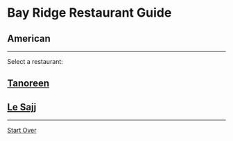 # Bay Ridge Restaurant Guide
## American
---
Select a restaurant:
## [Tanoreen](https://tanoreen.com/)
## [Le Sajj](/https://lesajj.com/)
---
[Start Over](../home.md)
